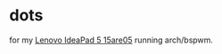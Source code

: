 # dots
for my [Lenovo IdeaPad 5 15are05](https://wiki.archlinux.org/index.php/Lenovo_IdeaPad_5_15are05) running arch/bspwm.

